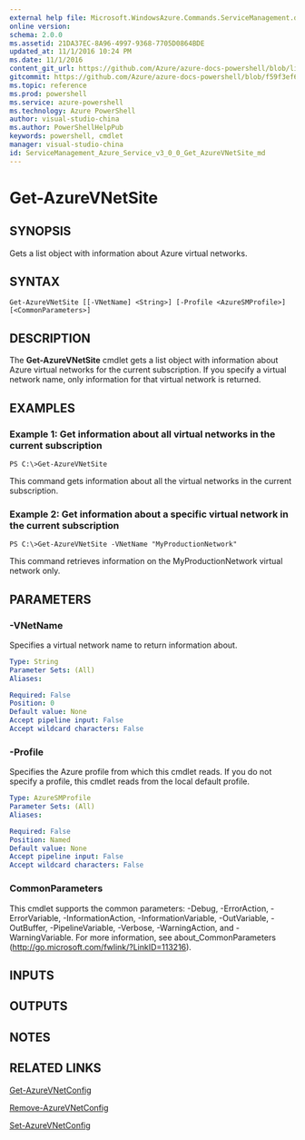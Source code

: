 ```yaml
---
external help file: Microsoft.WindowsAzure.Commands.ServiceManagement.dll-Help.xml
online version: 
schema: 2.0.0
ms.assetid: 21DA37EC-8A96-4997-9368-7705D0864BDE
updated_at: 11/1/2016 10:24 PM
ms.date: 11/1/2016
content_git_url: https://github.com/Azure/azure-docs-powershell/blob/live/azureps-cmdlets-docs/ServiceManagement/Azure.Service/v3.0.0/Get-AzureVNetSite.md
gitcommit: https://github.com/Azure/azure-docs-powershell/blob/f59f3ef60bc592383812213e69fd77ba950759ed/azureps-cmdlets-docs/ServiceManagement/Azure.Service/v3.0.0/Get-AzureVNetSite.md
ms.topic: reference
ms.prod: powershell
ms.service: azure-powershell
ms.technology: Azure PowerShell
author: visual-studio-china
ms.author: PowerShellHelpPub
keywords: powershell, cmdlet
manager: visual-studio-china
id: ServiceManagement_Azure_Service_v3_0_0_Get_AzureVNetSite_md
---
```


# Get-AzureVNetSite

## SYNOPSIS
Gets a list object with information about Azure virtual networks.

## SYNTAX

```
Get-AzureVNetSite [[-VNetName] <String>] [-Profile <AzureSMProfile>] [<CommonParameters>]
```

## DESCRIPTION
The **Get-AzureVNetSite** cmdlet gets a list object with information about Azure virtual networks for the current subscription.
If you specify a virtual network name, only information for that virtual network is returned.

## EXAMPLES

### Example 1: Get information about all virtual networks in the current subscription
```
PS C:\>Get-AzureVNetSite
```

This command gets information about all the virtual networks in the current subscription.

### Example 2: Get information about a specific virtual network in the current subscription
```
PS C:\>Get-AzureVNetSite -VNetName "MyProductionNetwork"
```

This command retrieves information on the MyProductionNetwork virtual network only.

## PARAMETERS

### -VNetName
Specifies a virtual network name to return information about.

```yaml
Type: String
Parameter Sets: (All)
Aliases: 

Required: False
Position: 0
Default value: None
Accept pipeline input: False
Accept wildcard characters: False
```

### -Profile
Specifies the Azure profile from which this cmdlet reads.
If you do not specify a profile, this cmdlet reads from the local default profile.

```yaml
Type: AzureSMProfile
Parameter Sets: (All)
Aliases: 

Required: False
Position: Named
Default value: None
Accept pipeline input: False
Accept wildcard characters: False
```

### CommonParameters
This cmdlet supports the common parameters: -Debug, -ErrorAction, -ErrorVariable, -InformationAction, -InformationVariable, -OutVariable, -OutBuffer, -PipelineVariable, -Verbose, -WarningAction, and -WarningVariable. For more information, see about_CommonParameters (http://go.microsoft.com/fwlink/?LinkID=113216).

## INPUTS

## OUTPUTS

## NOTES

## RELATED LINKS

[Get-AzureVNetConfig](xref:ServiceManagement/Azure.Service/v3.0.0/Get-AzureVNetConfig.md)

[Remove-AzureVNetConfig](xref:ServiceManagement/Azure.Service/v3.0.0/Remove-AzureVNetConfig.md)

[Set-AzureVNetConfig](xref:ServiceManagement/Azure.Service/v3.0.0/Set-AzureVNetConfig.md)


